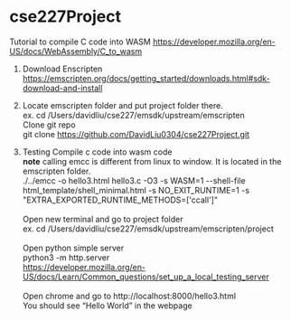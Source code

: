 # cse227Project

Tutorial to compile C code into WASM
https://developer.mozilla.org/en-US/docs/WebAssembly/C_to_wasm

1. Download Enscripten<br>
https://emscripten.org/docs/getting_started/downloads.html#sdk-download-and-install

2. Locate emscripten folder and put project folder there.<br>
ex. cd /Users/davidliu/cse227/emsdk/upstream/emscripten<br>
Clone git repo<br>
git clone https://github.com/DavidLiu0304/cse227Project.git

3. Testing
Compile c code into wasm code<br>
**note** calling emcc is different from linux to window. It is located in the emscripten folder.<br>
./../emcc -o hello3.html hello3.c -O3 -s WASM=1 --shell-file html_template/shell_minimal.html -s NO_EXIT_RUNTIME=1  -s "EXTRA_EXPORTED_RUNTIME_METHODS=['ccall']"<br><br>
Open new terminal and go to project folder<br>
ex. cd /Users/davidliu/cse227/emsdk/upstream/emscripten/project<br><br>
Open python simple server<br>
python3 -m http.server<br>
https://developer.mozilla.org/en-US/docs/Learn/Common_questions/set_up_a_local_testing_server<br><br>
Open chrome and go to http://localhost:8000/hello3.html<br>
You should see “Hello World” in the webpage

